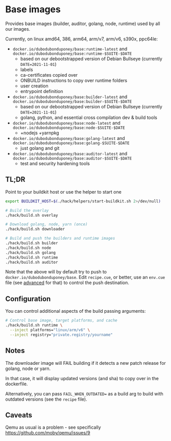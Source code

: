 # Base images

Provides base images (builder, auditor, golang, node, runtime) used by all our images.

Currently, on linux amd64, 386, arm64, arm/v7, arm/v6, s390x, ppc64le:

* `docker.io/dubodubonduponey/base:runtime-latest` and `docker.io/dubodubonduponey/base:runtime-$SUITE-$DATE`
  * based on our debootstrapped version of Debian Bullseye (currently `DATE=2021-11-01`)
  * labels
  * ca-certificates copied over
  * ONBUILD instructions to copy over runtime folders
  * user creation
  * entrypoint definition
* `docker.io/dubodubonduponey/base:builder-latest` and `docker.io/dubodubonduponey/base:builder-$SUITE-$DATE`
  * based on our debootstrapped version of Debian Bullseye (currently `DATE=2021-11-01`)
  * golang, python, and essential cross compilation dev & build tools
* `docker.io/dubodubonduponey/base:node-latest` and `docker.io/dubodubonduponey/base:node-$SUITE-$DATE`
  * +nodejs +yarnpkg
* `docker.io/dubodubonduponey/base:golang-latest` and `docker.io/dubodubonduponey/base:golang-$SUITE-$DATE`
  * just golang and git
* `docker.io/dubodubonduponey/base:auditor-latest` and `docker.io/dubodubonduponey/base:auditor-$SUITE-$DATE`
  * test and security hardening tools

## TL;DR

Point to your buildkit host or use the helper to start one

```bash
export BUILDKIT_HOST=$(./hack/helpers/start-buildkit.sh 2>/dev/null)
```

```bash
# Build the overlay
./hack/build.sh overlay

# Download golang, node, yarn (once)
./hack/build.sh downloader

# Build and push the builders and runtime images
./hack/build.sh builder
./hack/build.sh node
./hack/build.sh golang
./hack/build.sh runtime
./hack/build.sh auditor
```

Note that the above will by default try to push to `docker.io/dubodubonduponey/base`.
Edit `recipe.cue`, or better, use an `env.cue` file (see [advanced](ADVANCED.md) for that) to control
the push destination.

## Configuration

You can control additional aspects of the build passing arguments:

```bash
# Control base image, target platforms, and cache
./hack/build.sh runtime \
  --inject platforms="linux/arm/v6" \
  --inject registry="private.registry/yourname"
```

## Notes

The downloader image will FAIL building if it detects a new patch release for golang, node or yarn.

In that case, it will display updated versions (and sha) to copy over in the dockerfile.

Alternatively, you can pass `FAIL_WHEN_OUTDATED=` as a build arg to build with outdated versions (see the `recipe` file).

## Caveats

Qemu as usual is a problem - see specifically https://github.com/moby/qemu/issues/9
